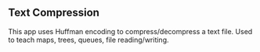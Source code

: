 ## Text Compression

This app uses Huffman encoding to compress/decompress a text file. Used to teach maps, trees, queues, file reading/writing.
